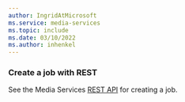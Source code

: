 ```yaml
---
author: IngridAtMicrosoft
ms.service: media-services 
ms.topic: include
ms.date: 03/10/2022
ms.author: inhenkel
---
```


### Create a job with REST

See the Media Services [REST API](/rest/api/media/jobs/create) for creating a job.
